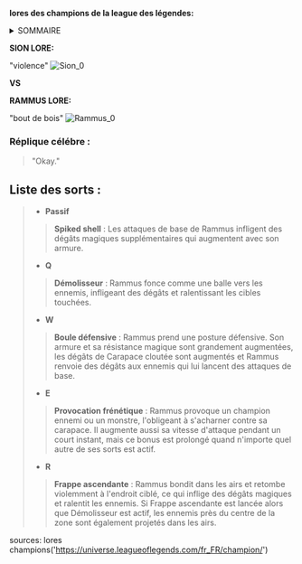__lores des champions de la league des légendes:__


<details>
           <summary>SOMMAIRE</summary>
           <p>Content 1 Content 1 Content 1 Content 1 Content 1</p>
         </details>

__SION LORE:__

"violence"
![Sion_0](https://github.com/CURT-Elien-2326035a/markdown-td1-/assets/145133444/e0a5833e-87aa-42db-b80c-cdbbc5b5dfe3)

__VS__

__RAMMUS LORE:__ 

"bout de bois"
![Rammus_0](https://github.com/CURT-Elien-2326035a/markdown-td1-/assets/145133444/a0430fed-8e51-411d-ab08-5223a886334e)

### Réplique célébre :

> "Okay."

## Liste des sorts : 

> - **Passif**
>> **Spiked shell** : Les attaques de base de Rammus infligent des dégâts magiques supplémentaires qui augmentent avec son armure.
>
> - **Q**
>>**Démolisseur** : Rammus fonce comme une balle vers les ennemis, infligeant des dégâts et ralentissant les cibles touchées.
>
> - **W**
>>**Boule défensive** : Rammus prend une posture défensive. Son armure et sa résistance magique sont grandement augmentées, les dégâts de Carapace cloutée sont augmentés et Rammus renvoie des dégâts aux ennemis qui lui lancent des attaques de base.
>
> - **E**
>> **Provocation frénétique** : Rammus provoque un champion ennemi ou un monstre, l'obligeant à s'acharner contre sa carapace. Il augmente aussi sa vitesse d'attaque pendant un court instant, mais ce bonus est prolongé quand n'importe quel autre de ses sorts est actif.
>
> - **R**
>>**Frappe ascendante** : Rammus bondit dans les airs et retombe violemment à l'endroit ciblé, ce qui inflige des dégâts magiques et ralentit les ennemis. Si Frappe ascendante est lancée alors que Démolisseur est actif, les ennemis près du centre de la zone sont également projetés dans les airs.







sources:
lores champions('https://universe.leagueoflegends.com/fr_FR/champion/') 
